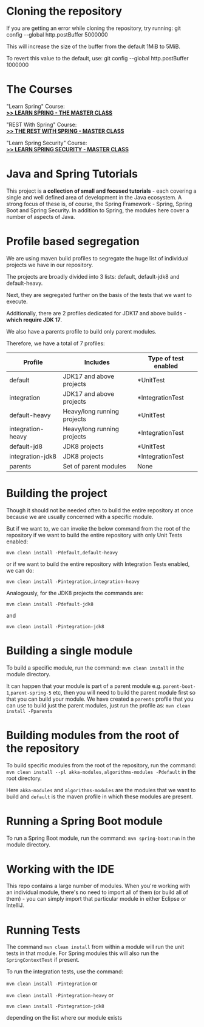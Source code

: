 # Cloning the repository

If you are getting an error while cloning the repository, try running:
git config --global http.postBuffer 5000000

This will increase the size of the buffer from the default 1MiB to 5MiB.

To revert this value to the default, use:
git config --global http.postBuffer 1000000
 

The Courses
==============================


"Learn Spring" Course: <br/>
**[>> LEARN SPRING - THE MASTER CLASS](https://www.baeldung.com/learn-spring-course?utm_source=github&utm_medium=social&utm_content=tutorials&utm_campaign=ls#master-class)**

"REST With Spring" Course: <br/>
**[>> THE REST WITH SPRING - MASTER CLASS](https://www.baeldung.com/rest-with-spring-course?utm_source=github&utm_medium=social&utm_content=tutorials&utm_campaign=rws#master-class)**

"Learn Spring Security" Course: <br/>
**[>> LEARN SPRING SECURITY - MASTER CLASS](https://www.baeldung.com/learn-spring-security-course?utm_source=github&utm_medium=social&utm_content=tutorials&utm_campaign=lss#master-class)**



Java and Spring Tutorials
================

This project is **a collection of small and focused tutorials** - each covering a single and well defined area of development in the Java ecosystem. 
A strong focus of these is, of course, the Spring Framework - Spring, Spring Boot and Spring Security. 
In addition to Spring, the modules here cover a number of aspects of Java. 

Profile based segregation
====================

We are using maven build profiles to segregate the huge list of individual projects we have in our repository.

The projects are broadly divided into 3 lists: default, default-jdk8 and default-heavy. 

Next, they are segregated further on the basis of the tests that we want to execute.

Additionally, there are 2 profiles dedicated for JDK17 and above builds - **which require JDK 17**.

We also have a parents profile to build only parent modules.

Therefore, we have a total of 7 profiles:

| Profile           | Includes                    | Type of test enabled |
|-------------------|-----------------------------| -------------------- |
| default           | JDK17 and above projects    | *UnitTest            |
| integration       | JDK17 and above projects    | *IntegrationTest     |
| default-heavy     | Heavy/long running projects | *UnitTest            |
| integration-heavy | Heavy/long running projects | *IntegrationTest     |
| default-jd8       | JDK8  projects              | *UnitTest            |
| integration-jdk8  | JDK8  projects              | *IntegrationTest     |
| parents           | Set of parent modules       | None                 |

Building the project
====================

Though it should not be needed often to build the entire repository at once because we are usually concerned with a specific module.

But if we want to, we can invoke the below command from the root of the repository if we want to build the entire repository with only Unit Tests enabled:

`mvn clean install -Pdefault,default-heavy`

or if we want to build the entire repository with Integration Tests enabled, we can do:

`mvn clean install -Pintegration,integration-heavy`

Analogously, for the JDK8 projects the commands are:

`mvn clean install -Pdefault-jdk8`

and

`mvn clean install -Pintegration-jdk8`

Building a single module
====================
To build a specific module, run the command: `mvn clean install` in the module directory.

It can happen that your module is part of a parent module e.g. `parent-boot-1`,`parent-spring-5` etc, then you will need to build the parent module first so that you can build your module.
We have created a `parents` profile that you can use to build just the parent modules, just run the profile as:
`mvn clean install -Pparents`


Building modules from the root of the repository
====================
To build specific modules from the root of the repository, run the command: `mvn clean install --pl akka-modules,algorithms-modules -Pdefault` in the root directory.

Here `akka-modules` and `algorithms-modules` are the modules that we want to build and `default` is the maven profile in which these modules are present.


Running a Spring Boot module
====================
To run a Spring Boot module, run the command: `mvn spring-boot:run` in the module directory.


Working with the IDE
====================
This repo contains a large number of modules. 
When you're working with an individual module, there's no need to import all of them (or build all of them) - you can simply import that particular module in either Eclipse or IntelliJ. 


Running Tests
=============
The command `mvn clean install` from within a module will run the unit tests in that module.
For Spring modules this will also run the `SpringContextTest` if present.

To run the integration tests, use the command:

`mvn clean install -Pintegration` or

`mvn clean install -Pintegration-heavy` or

`mvn clean install -Pintegration-jdk8`

depending on the list where our module exists

